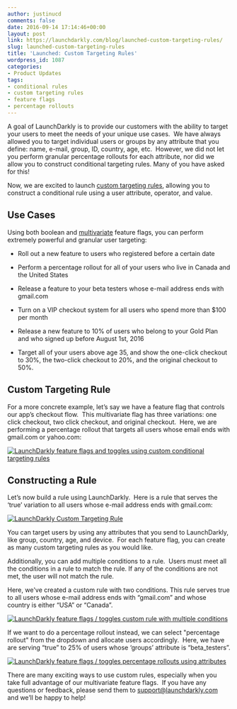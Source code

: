 ```yaml
---
author: justinucd
comments: false
date: 2016-09-14 17:14:46+00:00
layout: post
link: https://launchdarkly.com/blog/launched-custom-targeting-rules/
slug: launched-custom-targeting-rules
title: 'Launched: Custom Targeting Rules'
wordpress_id: 1087
categories:
- Product Updates
tags:
- conditional rules
- custom targeting rules
- feature flags
- percentage rollouts
---
```


A goal of LaunchDarkly is to provide our customers with the ability to target your users to meet the needs of your unique use cases.  We have always allowed you to target individual users or groups by any attribute that you define: name, e-mail, group, ID, country, age, etc.  However, we did not let you perform granular percentage rollouts for each attribute, nor did we allow you to construct conditional targeting rules. Many of you have asked for this!

Now, we are excited to launch [custom targeting rules](http://docs.launchdarkly.com/docs/targeting-users#targeting-rules-based-on-user-attributes), allowing you to construct a conditional rule using a user attribute, operator, and value.


## Use Cases


Using both boolean and [multivariate](https://blog.launchdarkly.com/launched-multivariate-feature-flags) feature flags, you can perform extremely powerful and granular user targeting:



 	
  * Roll out a new feature to users who registered before a certain date

 	
  * Perform a percentage rollout for all of your users who live in Canada and the United States

 	
  * Release a feature to your beta testers whose e-mail address ends with gmail.com

 	
  * Turn on a VIP checkout system for all users who spend more than $100 per month

 	
  * Release a new feature to 10% of users who belong to your Gold Plan and who signed up before August 1st, 2016

 	
  * Target all of your users above age 35, and show the one-click checkout to 30%, the two-click checkout to 20%, and the original checkout to 50%.




## Custom Targeting Rule


For a more concrete example, let’s say we have a feature flag that controls our app’s checkout flow.  This multivariate flag has three variations: one click checkout, two click checkout, and original checkout.  Here, we are performing a percentage rollout that targets all users whose email ends with gmail.com or yahoo.com:

[![LaunchDarkly feature flags and toggles using custom conditional targeting rules](https://blog.launchdarkly.com/wp-content/uploads/2016/09/user_targeting.jpg)](https://blog.launchdarkly.com/wp-content/uploads/2016/09/user_targeting.jpg)


## Constructing a Rule


Let’s now build a rule using LaunchDarkly.  Here is a rule that serves the ‘true’ variation to all users whose e-mail address ends with gmail.com:

[![LaunchDarkly Custom Targeting Rule](https://blog.launchdarkly.com/wp-content/uploads/2016/09/customtargetingrule.jpg)](https://blog.launchdarkly.com/wp-content/uploads/2016/09/customtargetingrule.jpg)

You can target users by using any attributes that you send to LaunchDarkly, like group, country, age, and device.  For each feature flag, you can create as many custom targeting rules as you would like.

Additionally, you can add multiple conditions to a rule.  Users must meet all the conditions in a rule to match the rule. If any of the conditions are not met, the user will not match the rule.

Here, we've created a custom rule with two conditions. This rule serves true to all users whose e-mail address ends with “gmail.com” and whose country is either “USA” or “Canada”.

[![LaunchDarkly feature flags / toggles custom rule with multiple conditions](https://blog.launchdarkly.com/wp-content/uploads/2016/09/customrulesconditions.jpg)](https://blog.launchdarkly.com/wp-content/uploads/2016/09/customrulesconditions.jpg)

If we want to do a percentage rollout instead, we can select "percentage rollout" from the dropdown and allocate users accordingly.  Here, we have are serving “true” to 25% of users whose ‘groups’ attribute is “beta_testers”.

[![LaunchDarkly feature flags / toggles percentage rollouts using attributes](https://blog.launchdarkly.com/wp-content/uploads/2016/09/custompercentagerollout.jpg)](https://blog.launchdarkly.com/wp-content/uploads/2016/09/custompercentagerollout.jpg)

There are many exciting ways to use custom rules, especially when you take full advantage of our multivariate feature flags.  If you have any questions or feedback, please send them to [support@launchdarkly.com](mailto:support@launchdarkly.com) and we’ll be happy to help!

